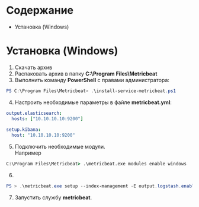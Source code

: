 # Содержание
* Установка (Windows)
# Установка (Windows)
1. Скачать архив
2. Распаковать архив в папку **C:\Program Files\Metricbeat**
3. Выполнить команду **PowerShell** с правами администратора:
```powershell
PS C:\Program Files\Metricbeat> .\install-service-metricbeat.ps1
```
4. Настроить необходимые параметры в файле **metricbeat.yml**:
```yml
output.elasticsearch:
  hosts: ["10.10.10.10:9200"]
  
setup.kibana:
  host: "10.10.10.10:9200"
```
5. Подключить необходимые модули.  
Например
```cmd
C:\Program Files\Metricbeat> .\metricbeat.exe modules enable windows
```
6.
```powershell
PS > .\metricbeat.exe setup --index-management -E output.logstash.enabled=false -E 'output.elasticsearch.hosts=["localhost:9200"]'
```
7. Запустить службу **metricbeat**.
